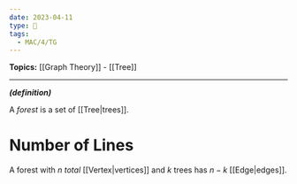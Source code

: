 ```yaml
---
date: 2023-04-11
type: 🧠
tags:
  - MAC/4/TG
---
```


**Topics:** [[Graph Theory]] - [[Tree]]

---

_**(definition)**_

A _forest_ is a set of [[Tree|trees]].

# Number of Lines

A forest with $n$ _total_ [[Vertex|vertices]] and $k$ trees has $n-k$ [[Edge|edges]].
